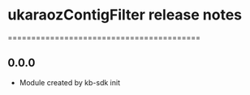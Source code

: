 # ukaraozContigFilter release notes
=========================================

0.0.0
-----
* Module created by kb-sdk init
